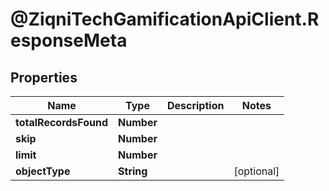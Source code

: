 # @ZiqniTechGamificationApiClient.ResponseMeta

## Properties

Name | Type | Description | Notes
------------ | ------------- | ------------- | -------------
**totalRecordsFound** | **Number** |  | 
**skip** | **Number** |  | 
**limit** | **Number** |  | 
**objectType** | **String** |  | [optional] 


